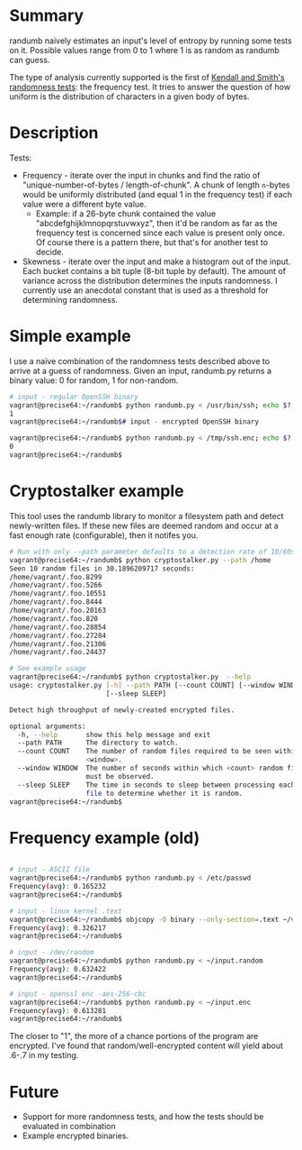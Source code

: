 # Summary

randumb naively estimates an input's level of entropy by running some tests on it. Possible values range from 0 to 1 where 1 is as random as randumb can guess.

The type of analysis currently supported is the first of [Kendall and Smith's randomness tests](https://en.wikipedia.org/wiki/Statistical_randomness): the frequency test. It tries to answer the question of how uniform is the distribution of characters in a given body of bytes.

# Description
Tests:
* Frequency - iterate over the input in chunks and find the ratio of "unique-number-of-bytes / length-of-chunk". A chunk of length `n`-bytes would be uniformly distributed (and equal 1 in the frequency test) if each value were a different byte value.
  * Example: if a 26-byte chunk contained the value "abcdefghijklmnopqrstuvwxyz", then it'd be random as far as the frequency test is concerned since each value is present only once. Of course there is a pattern there, but that's for another test to decide.
* Skewness - iterate over the input and make a histogram out of the input. Each bucket contains a bit tuple (8-bit tuple by default). The amount of variance across the distribution determines the inputs randomness. I currently use an anecdotal constant that is used as a threshold for determining randomness.

# Simple example
I use a naïve combination of the randomness tests described above to arrive at a guess of randomness. Given an input, randumb.py returns a binary value: 0 for random, 1 for non-random.

```bash
# input - regular OpenSSH binary
vagrant@precise64:~/randumb$ python randumb.py < /usr/bin/ssh; echo $?
1
vagrant@precise64:~/randumb$# input - encrypted OpenSSH binary 

vagrant@precise64:~/randumb$ python randumb.py < /tmp/ssh.enc; echo $?
0
vagrant@precise64:~/randumb$
```

# Cryptostalker example
This tool uses the randumb library to monitor a filesystem path and detect newly-written files. If these new files are deemed random and occur at a fast enough rate (configurable), then it notifes you.
```bash
# Run with only --path parameter defaults to a detection rate of 10/60seconds
vagrant@precise64:~/randumb$ python cryptostalker.py --path /home
Seen 10 random files in 30.1896209717 seconds:
/home/vagrant/.foo.8299
/home/vagrant/.foo.5266
/home/vagrant/.foo.10551
/home/vagrant/.foo.8444
/home/vagrant/.foo.20163
/home/vagrant/.foo.820
/home/vagrant/.foo.28854
/home/vagrant/.foo.27284
/home/vagrant/.foo.21306
/home/vagrant/.foo.24437

# See example usage
vagrant@precise64:~/randumb$ python cryptostalker.py  --help
usage: cryptostalker.py [-h] --path PATH [--count COUNT] [--window WINDOW]
                        [--sleep SLEEP]

Detect high throughput of newly-created encrypted files.

optional arguments:
  -h, --help       show this help message and exit
  --path PATH      The directory to watch.
  --count COUNT    The number of random files required to be seen within
                   <window>.
  --window WINDOW  The number of seconds within which <count> random files
                   must be observed.
  --sleep SLEEP    The time in seconds to sleep between processing each new
                   file to determine whether it is random.
vagrant@precise64:~/randumb$
```
# Frequency example (old)
```bash

# input - ASCII file
vagrant@precise64:~/randumb$ python randumb.py < /etc/passwd
Frequency(avg): 0.165232
vagrant@precise64:~/randumb$

# input - linux kernel .text
vagrant@precise64:~/randumb$ objcopy -O binary --only-section=.text ~/vmlinux /dev/stdout | python randumb.py
Frequency(avg): 0.326217
vagrant@precise64:~/randumb$

# input - /dev/random
vagrant@precise64:~/randumb$ python randumb.py < ~/input.random
Frequency(avg): 0.632422
vagrant@precise64:~/randumb$

# input - openssl enc -aes-256-cbc
vagrant@precise64:~/randumb$ python randumb.py < ~/input.enc
Frequency(avg): 0.613281
vagrant@precise64:~/randumb$
```

The closer to "1", the more of a chance portions of the program are encrypted. I've found that random/well-encrypted content will yield about .6-.7 in my testing.

# Future
* Support for more randomness tests, and how the tests should be evaluated in combination
* Example encrypted binaries.
